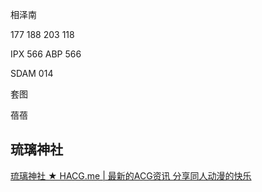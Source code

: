 相泽南

177   188   203   118


IPX 566
ABP 566


SDAM  014

套图

蓓蓓


## 琉璃神社

[琉璃神社 ★ HACG.me | 最新的ACG资讯 分享同人动漫的快乐](https://www.hacg.mom/wp/)